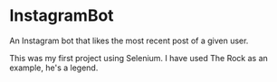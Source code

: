 # InstagramBot
An Instagram bot that likes the most recent post of a given user.

This was my first project using Selenium.
I have used The Rock as an example, he's a legend.
